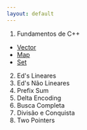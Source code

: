 ```yaml
---
layout: default
---
```


1. Fundamentos de C++
  - [Vector](./pages/fundamentos/vector/)
  - [Map](./pages/fundamentos/map/)
  - [Set](./pages/fundamentos/set/)

2. Ed's Lineares
3. Ed's Não Lineares
4. Prefix Sum
5. Delta Encoding
6. Busca Completa
7. Divisão e Conquista
8. Two Pointers
